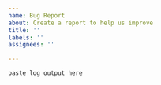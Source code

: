 ```yaml
---
name: Bug Report
about: Create a report to help us improve
title: ''
labels: ''
assignees: ''

---
```



```
paste log output here
```
